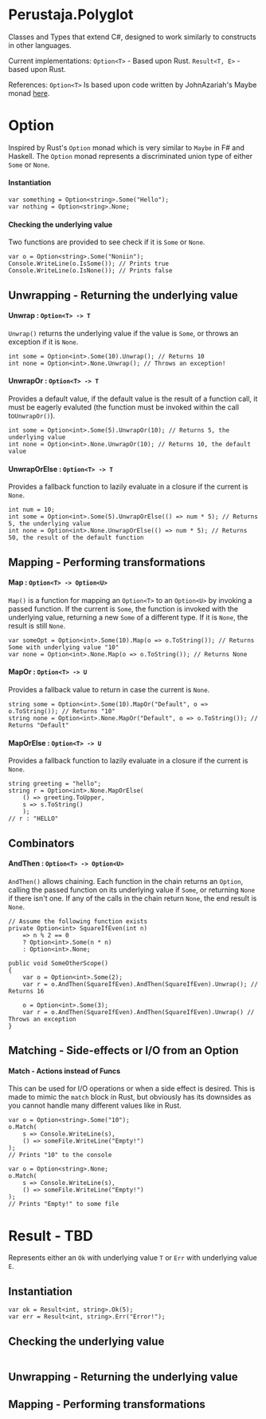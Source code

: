 # Perustaja.Polyglot
Classes and Types that extend C#, designed to work similarly to constructs in other languages.

Current implementations:
```Option<T>``` - Based upon Rust.
```Result<T, E>``` - based upon Rust.

References:
```Option<T>``` Is based upon code written by JohnAzariah's Maybe monad [here](https://gist.github.com/johnazariah/d95c03e2c56579c11272a647bab4bc38).
# Option
Inspired by Rust's ```Option``` monad which is very similar to ```Maybe``` in F# and Haskell. 
The ```Option``` monad represents a discriminated union type of either ```Some``` or ```None```.

#### Instantiation
```
var something = Option<string>.Some("Hello");
var nothing = Option<string>.None;
```

#### Checking the underlying value
Two functions are provided to see check if it is ```Some``` or ```None```.
```
var o = Option<string>.Some("Noniin");
Console.WriteLine(o.IsSome()); // Prints true
Console.WriteLine(o.IsNone()); // Prints false
```

## Unwrapping - Returning the underlying value

#### Unwrap : ```Option<T> -> T```
```Unwrap()``` returns the underlying value if the value is ```Some```, or throws an exception if it is ```None```.
```
int some = Option<int>.Some(10).Unwrap(); // Returns 10
int none = Option<int>.None.Unwrap(); // Throws an exception!
```

#### UnwrapOr : ```Option<T> -> T```
Provides a default value, if the default value is the result of a function call, it must be eagerly evaluted (the function must be invoked within the call to```UnwrapOr()```).
```
int some = Option<int>.Some(5).UnwrapOr(10); // Returns 5, the underlying value
int none = Option<int>.None.UnwrapOr(10); // Returns 10, the default value
```

#### UnwrapOrElse : ```Option<T> -> T```
Provides a fallback function to lazily evaluate in a closure if the current is ```None```.
```
int num = 10;
int some = Option<int>.Some(5).UnwrapOrElse(() => num * 5); // Returns 5, the underlying value
int none = Option<int>.None.UnwrapOrElse(() => num * 5); // Returns 50, the result of the default function
```

## Mapping - Performing transformations

#### Map : ```Option<T> -> Option<U>```
```Map()``` is a function for mapping an ```Option<T>``` to an ```Option<U>``` by invoking a passed function. If the current is ```Some```, the function is invoked
with the underlying value, returning a new ```Some``` of a different type. If it is ```None```, the result is still ```None```.
```
var someOpt = Option<int>.Some(10).Map(o => o.ToString()); // Returns Some with underlying value "10"
var none = Option<int>.None.Map(o => o.ToString()); // Returns None
```

#### MapOr : ```Option<T> -> U```
Provides a fallback value to return in case the current is ```None```.
```
string some = Option<int>.Some(10).MapOr("Default", o => o.ToString()); // Returns "10"
string none = Option<int>.None.MapOr("Default", o => o.ToString()); // Returns "Default"
```

#### MapOrElse : ```Option<T> -> U```
Provides a fallback function to lazily evaluate in a closure if the current is ```None```.
```
string greeting = "hello";
string r = Option<int>.None.MapOrElse(
    () => greeting.ToUpper, 
    s => s.ToString()
    );
// r : "HELLO"
```

## Combinators

#### AndThen : ```Option<T> -> Option<U>```
```AndThen()``` allows chaining. Each function in the chain returns an ```Option```, calling the passed function on its underlying value if ```Some```, or returning ```None``` if there isn't one. If any of the calls in the chain return ```None```, the end result is ```None```.
```
// Assume the following function exists
private Option<int> SquareIfEven(int n)
    => n % 2 == 0 
    ? Option<int>.Some(n * n)
    : Option<int>.None;

public void SomeOtherScope()
{
    var o = Option<int>.Some(2);
    var r = o.AndThen(SquareIfEven).AndThen(SquareIfEven).Unwrap(); // Returns 16

    o = Option<int>.Some(3);
    var r = o.AndThen(SquareIfEven).AndThen(SquareIfEven).Unwrap() // Throws an exception
}
```

## Matching - Side-effects or I/O from an Option

#### Match - Actions instead of Funcs
This can be used for I/O operations or when a side effect is desired. This is made to mimic
the ```match``` block in Rust, but obviously has its downsides as you cannot handle many different values
like in Rust. 
```
var o = Option<string>.Some("10");
o.Match(
    s => Console.WriteLine(s),
    () => someFile.WriteLine("Empty!")
);
// Prints "10" to the console

var o = Option<string>.None;
o.Match(
    s => Console.WriteLine(s),
    () => someFile.WriteLine("Empty!")
);
// Prints "Empty!" to some file
```

# Result - TBD
Represents either an ```Ok``` with underlying value ```T``` or ```Err``` with underlying value ```E```.
## Instantiation
```
var ok = Result<int, string>.Ok(5);
var err = Result<int, string>.Err("Error!");
```

## Checking the underlying value
```
```

## Unwrapping - Returning the underlying value

## Mapping - Performing transformations
